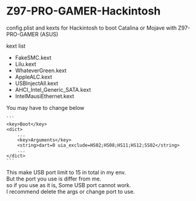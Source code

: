 # Z97-PRO-GAMER-Hackintosh
config.plist and kexts for Hackintosh to boot Catalina or Mojave with Z97-PRO-GAMER (ASUS)

kext list  
* FakeSMC.kext
* Lilu.kext
* WhateverGreen.kext
* AppleALC.kext
* USBInjectAll.kext
* AHCI_Intel_Generic_SATA.kext
* IntelMausiEthernet.kext

You may have to change below  

    ```
    <key>Boot</key>
	<dict>
        ...
		<key>Arguments</key>
		<string>dart=0 uia_exclude=HS02;HS08;HS11;HS12;SS02</string>
	    ...
	</dict>
    ``` 
This make USB port limit to 15 in total in my env.  
But the port you use is differ from me.  
so if you use as it is, Some USB port cannot work.  
I recommend delete the args or change port to use.

